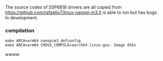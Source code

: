 The source codes of S5P6818 drivers are all copied from https://github.com/rafaello7/linux-nanopi-m3.It is able to run but has bugs.  
In development.

### compilation

    make ARCH=arm64 nanopim3_defconfig
    make ARCH=arm64 CROSS_COMPILE=aarch64-linux-gnu- Image dtbs

wwww
